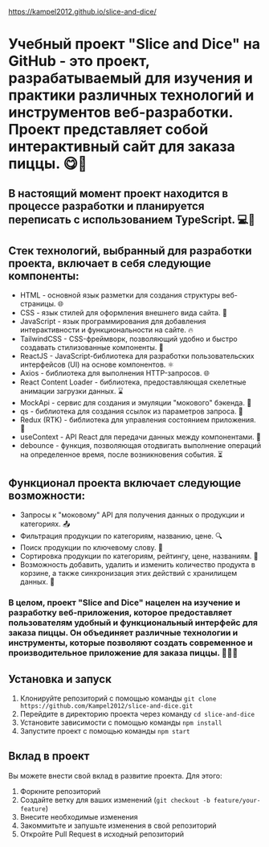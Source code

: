 https://kampel2012.github.io/slice-and-dice/

# Учебный проект "Slice and Dice" на GitHub - это проект, разрабатываемый для изучения и практики различных технологий и инструментов веб-разработки. Проект представляет собой интерактивный сайт для заказа пиццы. 😋🍕

## В настоящий момент проект находится в процессе разработки и планируется переписать с использованием TypeScript. 💻🚀

## Стек технологий, выбранный для разработки проекта, включает в себя следующие компоненты:

- HTML - основной язык разметки для создания структуры веб-страницы. 🌐
- CSS - язык стилей для оформления внешнего вида сайта. 💅
- JavaScript - язык программирования для добавления интерактивности и функциональности на сайте. 🔥
- TailwindCSS - CSS-фреймворк, позволяющий удобно и быстро создавать стилизованные компоненты. 🎨
- ReactJS - JavaScript-библиотека для разработки пользовательских интерфейсов (UI) на основе компонентов. ⚛️
- Axios - библиотека для выполнения HTTP-запросов. 🌐
- React Content Loader - библиотека, предоставляющая скелетные анимации загрузки данных. ⌛️
- MockApi - сервис для создания и эмуляции "мокового" бэкенда. 🧪
- qs - библиотека для создания ссылок из параметров запроса. 🔗
- Redux (RTK) - библиотека для управления состоянием приложения. 🔄
- useContext - API React для передачи данных между компонентами. 🔄
- debounce - функция, позволяющая отодвигать выполнение операций на определенное время, после возникновения события. ⏳

## Функционал проекта включает следующие возможности:

- Запросы к "моковому" API для получения данных о продукции и категориях. 📤
- Фильтрация продукции по категориям, названию, цене. 🔍
- Поиск продукции по ключевому слову. 🔎
- Сортировка продукции по категориям, рейтингу, цене, названиям. 🔢
- Возможность добавить, удалить и изменить количество продукта в корзине, а также синхронизация этих действий с хранилищем данных. 🧺

### В целом, проект "Slice and Dice" нацелен на изучение и разработку веб-приложения, которое предоставляет пользователям удобный и функциональный интерфейс для заказа пиццы. Он объединяет различные технологии и инструменты, которые позволяют создать современное и производительное приложение для заказа пиццы. 🚀🍕😊

## Установка и запуск
1. Клонируйте репозиторий с помощью команды `git clone https://github.com/Kampel2012/slice-and-dice.git`
2. Перейдите в директорию проекта через команду `cd slice-and-dice`
3. Установите зависимости с помощью команды `npm install`
4. Запустите проект с помощью команды `npm start`

## Вклад в проект
Вы можете внести свой вклад в развитие проекта. Для этого:
1. Форкните репозиторий
2. Создайте ветку для ваших изменений (`git checkout -b feature/your-feature`)
3. Внесите необходимые изменения
4. Закоммитьте и запушьте изменения в свой репозиторий
5. Откройте Pull Request в исходный репозиторий
